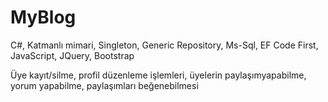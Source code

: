 # MyBlog

C#, Katmanlı mimari, Singleton, Generic Repository, Ms-Sql, EF Code First, JavaScript, JQuery, Bootstrap


Üye kayıt/silme, profil düzenleme işlemleri, üyelerin paylaşımyapabilme, yorum yapabilme, paylaşımları beğenebilmesi
